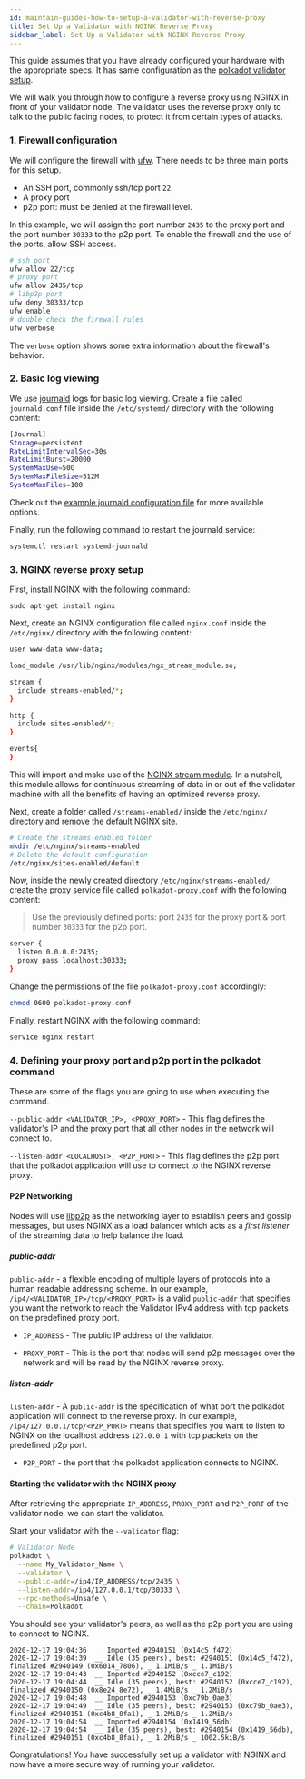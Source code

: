 ```yaml
---
id: maintain-guides-how-to-setup-a-validator-with-reverse-proxy
title: Set Up a Validator with NGINX Reverse Proxy
sidebar_label: Set Up a Validator with NGINX Reverse Proxy
---
```


This guide assumes that you have already configured your hardware with the appropriate specs. It has same configuration as the
[polkadot validator setup](https://github.com/w3f/polkadot-secure-validator).

We will walk you through how to configure a reverse proxy using NGINX in front of your validator node. The
validator uses the reverse proxy only to talk to the public facing nodes, to protect it from certain types of attacks.

### 1. Firewall configuration

We will configure the firewall with [ufw](https://wiki.ubuntu.com/UncomplicatedFirewall). There needs to be three main ports for this setup. 
- An SSH port, commonly ssh/tcp port `22`.
- A proxy port 
- p2p port: must be denied at the firewall level. 

In this example, we will assign the port number `2435` to the proxy port and the port number `30333` to the p2p port. To enable the firewall and the use of the ports, allow SSH access.

```bash
# ssh port
ufw allow 22/tcp
# proxy port
ufw allow 2435/tcp
# libp2p port
ufw deny 30333/tcp
ufw enable
# double check the firewall rules
ufw verbose
```
The `verbose` option shows some extra information about the firewall's behavior. 
### 2. Basic log viewing

We use [journald](https://www.loggly.com/blog/why-journald/) logs for basic log viewing.
Create a file called `journald.conf` file inside the `/etc/systemd/` directory with the following content:

```bash
[Journal]
Storage=persistent
RateLimitIntervalSec=30s
RateLimitBurst=20000
SystemMaxUse=50G
SystemMaxFileSize=512M
SystemMaxFiles=100
```

Check out the [example journald configuration file](https://github.com/w3f/polkadot-secure-validator/blob/master/ansible/roles/polkadot-validator/files/journald.conf) for more available options.

Finally, run the following command to restart the journald service:

```bash
systemctl restart systemd-journald
```

### 3. NGINX reverse proxy setup

First, install NGINX with the following command:

```
sudo apt-get install nginx
```

Next, create an NGINX configuration file called `nginx.conf` inside the `/etc/nginx/` directory with the following content:

```bash
user www-data www-data;

load_module /usr/lib/nginx/modules/ngx_stream_module.so;

stream {
  include streams-enabled/*;
}

http {
  include sites-enabled/*;
}

events{
}
```

This will import and make use of the [NGINX stream module](https://nginx.org/en/docs/stream/ngx_stream_core_module.html). In a nutshell, this module allows for continuous streaming of data in or out of the validator machine with all the benefits of having an optimized reverse proxy.

Next, create a folder called `/streams-enabled/` inside the `/etc/nginx/` directory and remove the default NGINX site.

```bash
# Create the streams-enabled folder
mkdir /etc/nginx/streams-enabled
# Delete the default configuration
/etc/nginx/sites-enabled/default
```

Now, inside the newly created directory `/etc/nginx/streams-enabled/`, create the proxy service file called `polkadot-proxy.conf` with the following content: 
> Use the previously defined ports: port `2435` for the proxy port & port number `30333` for the p2p port.

```bash
server {
  listen 0.0.0.0:2435;
  proxy_pass localhost:30333;
}
```

Change the permissions of the file `polkadot-proxy.conf` accordingly:

```bash
chmod 0600 polkadot-proxy.conf
```

Finally, restart NGINX with the following command:

```bash
service nginx restart
```

### 4. Defining your proxy port and p2p port in the polkadot command

These are some of the flags you are going to use when executing the command.

`--public-addr <VALIDATOR_IP>, <PROXY_PORT>` - This flag defines the validator's IP and the proxy port
that all other nodes in the network will connect to.

`--listen-addr <LOCALHOST>, <P2P_PORT>` - This flag defines the p2p port that the polkadot application
will use to connect to the NGINX reverse proxy.

#### P2P Networking

Nodes will use [libp2p](https://libp2p.io/) as the networking layer to establish peers and gossip
messages, but uses NGINX as a load balancer which acts as a *first listener* of the streaming data to help balance the load.

##### public-addr

`public-addr` - a flexible encoding of multiple layers of protocols into a human
readable addressing scheme. In our example, `/ip4/<VALIDATOR_IP>/tcp/<PROXY_PORT>` is a valid `public-addr` that
specifies you want the network to reach the Validator IPv4 address with tcp packets on the predefined proxy port.

- `IP_ADDRESS` - The public IP address of the validator.

- `PROXY_PORT` - This is the port that nodes will send p2p messages over the network and will be read by the NGINX reverse proxy.

##### listen-addr

`listen-addr` - A `public-addr` is the specification of what port the polkadot application will connect to the reverse proxy.
In our example, `/ip4/127.0.0.1/tcp/<P2P_PORT>` means that
specifies you want to listen to NGINX on the localhost address `127.0.0.1` with tcp packets on the predefined p2p port.

- `P2P_PORT` - the port that the polkadot application connects to NGINX.

#### Starting the validator with the NGINX proxy

After retrieving the appropriate `IP_ADDRESS`, `PROXY_PORT` and `P2P_PORT` of the validator node, we can start the validator.

Start your validator with the `--validator` flag:

```bash
# Validator Node
polkadot \
  --name My_Validator_Name \
  --validator \
  --public-addr=/ip4/IP_ADDRESS/tcp/2435 \
  --listen-addr=/ip4/127.0.0.1/tcp/30333 \
  --rpc-methods=Unsafe \
  --chain=Polkadot

```

You should see your validator's peers, as well as the p2p port you are using to connect to NGINX.

```
2020-12-17 19:04:36  __ Imported #2940151 (0x14c5_f472)
2020-12-17 19:04:39  __ Idle (35 peers), best: #2940151 (0x14c5_f472), finalized #2940149 (0x6014_7806), _ 1.1MiB/s _ 1.1MiB/s
2020-12-17 19:04:43  __ Imported #2940152 (0xcce7_c192)
2020-12-17 19:04:44  __ Idle (35 peers), best: #2940152 (0xcce7_c192), finalized #2940150 (0x8e24_8e72), _ 1.4MiB/s _ 1.2MiB/s
2020-12-17 19:04:48  __ Imported #2940153 (0xc79b_0ae3)
2020-12-17 19:04:49  __ Idle (35 peers), best: #2940153 (0xc79b_0ae3), finalized #2940151 (0xc4b8_8fa1), _ 1.2MiB/s _ 1.2MiB/s
2020-12-17 19:04:54  __ Imported #2940154 (0x1419_56db)
2020-12-17 19:04:54  __ Idle (35 peers), best: #2940154 (0x1419_56db), finalized #2940151 (0xc4b8_8fa1), _ 1.2MiB/s _ 1002.5kiB/s
```

Congratulations! You have successfully set up a validator with NGINX and now have a
more secure way of running your validator.
